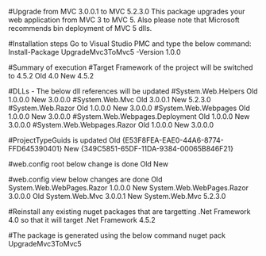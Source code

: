 #Upgrade from MVC 3.0.0.1 to MVC 5.2.3.0
This package upgrades your web application from MVC 3 to MVC 5. Also please note that Microsoft recommends bin deployment of MVC 5 dlls.

#Installation steps
Go to Visual Studio PMC and type the below command:
Install-Package UpgradeMvc3ToMvc5 -Version 1.0.0

#Summary of execution
#Target Framework of the project will be switched to 4.5.2
Old 4.0
New 4.5.2

#DLLs - The below dll references will be updated
#System.Web.Helpers
Old 1.0.0.0
New 3.0.0.0
#System.Web.Mvc
Old 3.0.0.1
New 5.2.3.0
#System.Web.Razor
Old 1.0.0.0
New 3.0.0.0
#System.Web.Webpages
Old 1.0.0.0
New 3.0.0.0
#System.Web.Webpages.Deployment
Old 1.0.0.0
New 3.0.0.0
#System.Web.Webpages.Razor
Old 1.0.0.0
New 3.0.0.0

#ProjectTypeGuids is updated
Old {E53F8FEA-EAE0-44A6-8774-FFD645390401}
New {349C5851-65DF-11DA-9384-00065B846F21}

#web.config root below change is done
Old <add key="webpages:Version" value="1.0.0.0" />
New <add key="webpages:Version" value="3.0.0.0" />

#web.config view below changes are done
Old System.Web.WebPages.Razor 1.0.0.0
New System.Web.WebPages.Razor 3.0.0.0
Old System.Web.Mvc 3.0.0.1
New System.Web.Mvc 5.2.3.0

#Reinstall any existing nuget packages that are targetting .Net Framework 4.0 so that it will target .Net Framework 4.5.2

#The package is generated using the below command
nuget pack UpgradeMvc3ToMvc5